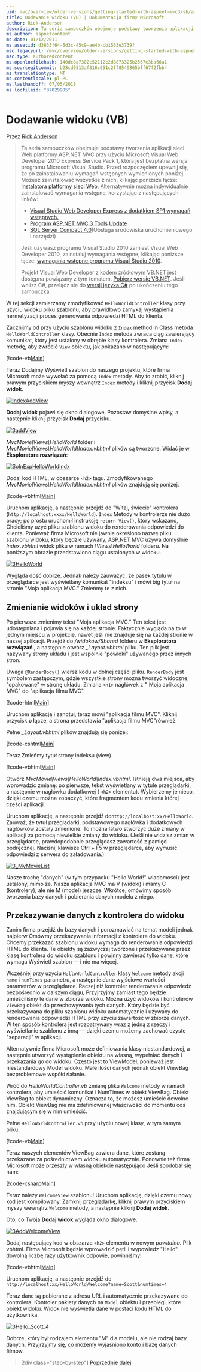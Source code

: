 ```yaml
---
uid: mvc/overview/older-versions/getting-started-with-aspnet-mvc3/vb/adding-a-view
title: Dodawanie widoku (VB) | Dokumentacja firmy Microsoft
author: Rick-Anderson
description: Ta seria samouczków obejmuje podstawy tworzenia aplikacji sieci Web platformy ASP.NET MVC przy użyciu programu Microsoft Visual Web Developer 2010 Express Service Pack 1, czyli...
ms.author: aspnetcontent
ms.date: 01/12/2011
ms.assetid: d3633f64-5d3c-45c9-ae4b-cb1563e3739f
msc.legacyurl: /mvc/overview/older-versions/getting-started-with-aspnet-mvc3/vb/adding-a-view
msc.type: authoredcontent
ms.openlocfilehash: 140dc8a7302c52112c2d8873325b2567e3ba66a1
ms.sourcegitcommit: b28cd0313af316c051c2ff8549865bff67f2fbb4
ms.translationtype: MT
ms.contentlocale: pl-PL
ms.lasthandoff: 07/05/2018
ms.locfileid: "37829985"
---
```

<a name="adding-a-view-vb"></a>Dodawanie widoku (VB)
====================
Przez [Rick Anderson](https://github.com/Rick-Anderson)

> Ta seria samouczków obejmuje podstawy tworzenia aplikacji sieci Web platformy ASP.NET MVC przy użyciu Microsoft Visual Web Developer 2010 Express Service Pack 1, która jest bezpłatna wersja programu Microsoft Visual Studio. Przed rozpoczęciem upewnij się, że po zainstalowaniu wymagań wstępnych wymienionych poniżej. Możesz zainstalować wszystkie z nich, klikając poniższe łącze: [Instalatora platformy sieci Web](https://www.microsoft.com/web/gallery/install.aspx?appid=VWD2010SP1Pack). Alternatywnie można indywidualnie zainstalować wymagania wstępne, korzystając z następujących linków:
> 
> - [Visual Studio Web Developer Express z dodatkiem SP1 wymagań wstępnych.](https://www.microsoft.com/web/gallery/install.aspx?appid=VWD2010SP1Pack)
> - [Program ASP.NET MVC 3 Tools Update](https://www.microsoft.com/web/gallery/install.aspx?appsxml=&amp;appid=MVC3)
> - [SQL Server Compact 4.0](https://www.microsoft.com/web/gallery/install.aspx?appid=SQLCE;SQLCEVSTools_4_0)(Obsługa środowiska uruchomieniowego i narzędzi)
> 
> Jeśli używasz programu Visual Studio 2010 zamiast Visual Web Developer 2010, zainstaluj wymagania wstępne, klikając poniższe łącze: [wymagania wstępne programu Visual Studio 2010](https://www.microsoft.com/web/gallery/install.aspx?appsxml=&amp;appid=VS2010SP1Pack).
> 
> Projekt Visual Web Developer z kodem źródłowym VB.NET jest dostępna powiązany z tym tematem. [Pobierz wersję VB.NET](https://code.msdn.microsoft.com/Introduction-to-MVC-3-10d1b098). Jeśli wolisz C#, przełącz się do [wersji języka C#](../cs/adding-a-view.md) po ukończeniu tego samouczka.


W tej sekcji zamierzamy zmodyfikować `HelloWorldController` klasy przy użyciu widoku pliku szablonu, aby prawidłowo zamykaj wystąpienia hermetyzacji proces generowania odpowiedzi HTML do klienta.

Zacznijmy od przy użyciu szablonu widoku z `Index` method in Class metoda `HelloWorldController` klasy. Obecnie `Index` metoda zwraca ciąg zawierający komunikat, który jest ustalony w obrębie klasy kontrolera. Zmiana `Index` metodę, aby zwrócić `View` obiektu, jak pokazano w następującym:

[!code-vb[Main](adding-a-view/samples/sample1.vb)]

Teraz Dodajmy Wyświetl szablon do naszego projektu, które firma Microsoft może wywołać za pomocą `Index` metody. Aby to zrobić, kliknij prawym przyciskiem myszy wewnątrz `Index` metody i kliknij przycisk **Dodaj widok**.

[![IndexAddView](adding-a-view/_static/image2.png "IndexAddView")](adding-a-view/_static/image1.png)

**Dodaj widok** pojawi się okno dialogowe. Pozostaw domyślne wpisy, a następnie kliknij przycisk **Dodaj** przycisku.

[![3addView](adding-a-view/_static/image4.png "3addView")](adding-a-view/_static/image3.png)

*MvcMovie\Views\HelloWorld* folder i *MvcMovie\Views\HelloWorld\Index.vbhtml* plików są tworzone. Widać je w **Eksploratora rozwiązań**:

[![SolnExpHelloWorldIndx](adding-a-view/_static/image6.png "SolnExpHelloWorldIndx")](adding-a-view/_static/image5.png)

Dodaj kod HTML, w obszarze `<h2>` tagu. Zmodyfikowanego *MvcMovie\Views\HelloWorld\Index.vbhtml* plików znajdują się poniżej.

[!code-vbhtml[Main](adding-a-view/samples/sample2.vbhtml)]

Uruchom aplikację, a następnie przejdź do &quot;Witaj, świecie&quot; kontrolera (`http://localhost:xxxx/HelloWorld`). `Index` Metody w kontrolerze nie dużo pracy; po prostu uruchomił instrukcję `return View()`, który wskazano, Chcieliśmy użyć pliku szablonu widoku do renderowania odpowiedzi do klienta. Ponieważ firma Microsoft nie jawnie określono nazwę pliku szablonu widoku, który będzie używany, ASP.NET MVC używa domyślnie *Index.vbhtml* widok pliku w ramach *\Views\HelloWorld* folderu. Na poniższym obrazie przedstawiono ciągu ustalonych w widoku.

[![3HelloWorld](adding-a-view/_static/image8.png "3HelloWorld")](adding-a-view/_static/image7.png)

Wygląda dość dobrze. Jednak należy zauważyć, że pasek tytułu w przeglądarce jest wyświetlany komunikat &quot;indeksu&quot; i mówi big tytuł na stronie &quot;Moja aplikacja MVC.&quot; Zmieńmy te z nich.

## <a name="changing-views-and-layout-pages"></a>Zmienianie widoków i układ strony

Po pierwsze zmienimy tekst &quot;Moja aplikacja MVC.&quot; Ten tekst jest udostępniana i pojawia się na każdej stronie. Faktycznie wygląda na to w jednym miejscu w projekcie, nawet jeśli nie znajduje się na każdej stronie w naszej aplikacji. Przejdź do */widoków/Shared* folderu w **Eksploratora rozwiązań** , a następnie otwórz  *\_Layout.vbhtml* pliku. Ten plik jest nazywany strony układu i jest wspólnie &quot;powłoki&quot; używanego przez innych stron.

Uwaga `@RenderBody()` wiersz kodu w dolnej części pliku. `RenderBody` jest symbolem zastępczym, gdzie wszystkie strony można tworzyć widoczne, &quot;opakowane&quot; w stronę układu. Zmiana `<h1>` nagłówek z **&quot;** Moja aplikacja MVC&quot; do &quot;aplikacja filmu MVC&quot;.

[!code-html[Main](adding-a-view/samples/sample3.html)]

Uruchom aplikację i zanotuj, teraz mówi &quot;aplikacja filmu MVC&quot;. Kliknij przycisk **o** łącze, a strona przedstawia &quot;aplikacja filmu MVC&quot;również.

Pełne  *\_Layout.vbhtml* plików znajdują się poniżej:

[!code-cshtml[Main](adding-a-view/samples/sample4.cshtml)]

Teraz Zmieńmy tytuł strony indeksu (view).

[!code-vbhtml[Main](adding-a-view/samples/sample5.vbhtml)]

Otwórz *MvcMovie\Views\HelloWorld\Index.vbhtml*. Istnieją dwa miejsca, aby wprowadzić zmianę: po pierwsze, tekst wyświetlany w tytule przeglądarki, a następnie w nagłówku dodatkowej ( `<h2>` elementu). Wybierzemy je nieco, dzięki czemu można zobaczyć, które fragmentem kodu zmienia której części aplikacji.

Uruchom aplikację, a następnie przejdź do`http://localhost:xx/HelloWorld`. Zauważ, że tytuł przeglądarki, podstawowego nagłówka i dodatkowych nagłówków zostały zmienione. To można łatwo stworzyć duże zmiany w aplikacji za pomocą niewielkie zmiany do widoku. (Jeśli nie widzisz zmian w przeglądarce, prawdopodobnie przeglądasz zawartość z pamięci podręcznej. Naciśnij klawisze Ctrl + F5 w przeglądarce, aby wymusić odpowiedzi z serwera do załadowania.)

[![3_MyMovieList](adding-a-view/_static/image10.png "3_MyMovieList")](adding-a-view/_static/image9.png)

Nasze trochę &quot;danych&quot; (w tym przypadku &quot;Hello World!&quot; wiadomości) jest ustalony, mimo że. Nasza aplikacja MVC ma V (widoki) i mamy C (kontrolery), ale nie M (model) jeszcze. Wkrótce, omówimy sposób tworzenia bazy danych i pobierania danych modelu z niego.

## <a name="passing-data-from-the-controller-to-the-view"></a>Przekazywanie danych z kontrolera do widoku

Zanim firma przejdź do bazy danych i porozmawiać na temat modeli jednak najpierw Omówmy przekazywania informacji z kontrolera do widoku. Chcemy przekazać szablonu widoku wymaga do renderowania odpowiedzi HTML do klienta. Te obiekty są zazwyczaj tworzone i przekazywane przez klasę kontrolera do widoku szablonu i powinny zawierać tylko dane, które wymaga Wyświetl szablon — i nie ma więcej.

Wcześniej przy użyciu `HelloWorldController` klasy `Welcome` metody akcji `name` i `numTimes` parametru, a następnie dane wyjściowe wartości parametrów w przeglądarce. Raczej niż kontroler renderowania odpowiedź bezpośrednio w dalszym ciągu, Przyjrzyjmy zamiast tego będzie umieściliśmy te dane w zbiorze widoku. Można użyć widoków i kontrolerów `ViewBag` obiekt do przechowywania tych danych. Który będzie być przekazywana do pliku szablonu widoku automatycznie i używany do renderowania odpowiedzi HTML przy użyciu zawartość w zbiorze danych. W ten sposób kontrolera jest rozpatrywany wraz z jedną z rzeczy i wyświetlanie szablonu z inną — dzięki czemu możemy zachować czyste &quot;separacji&quot; w aplikacji.

Alternatywnie firma Microsoft może definiowania klasy niestandardowej, a następnie utworzyć wystąpienie obiektu na własną, wypełniać danych i przekazania go do widoku. Często jest to ViewModel, ponieważ jest niestandardowy Model widoku. Małe ilości danych jednak obiekt ViewBag bezproblemowe współdziałanie.

Wróć do *HelloWorldController.vb* zmianę pliku `Welcome` metody w ramach kontrolera, aby umieścić komunikat i NumTimes w obiekt ViewBag. Obiekt ViewBag to obiekt dynamiczny. Oznacza to, że możesz umieścić dowolne nim. Obiekt ViewBag nie ma zdefiniowanej właściwości do momentu coś znajdującym się w nim umieścić.

Pełne `HelloWorldController.vb` przy użyciu nowej klasy, w tym samym pliku.

[!code-vb[Main](adding-a-view/samples/sample6.vb)]

Teraz naszych elementów ViewBag zawiera dane, które zostaną przekazane za pośrednictwem widoku automatycznie. Ponownie też firma Microsoft może przeszły w własną obiekcie następująco Jeśli spodobał się nam:

[!code-csharp[Main](adding-a-view/samples/sample7.cs)]

Teraz należy `WelcomeView` szablonu! Uruchom aplikację, dzięki czemu nowy kod jest kompilowany. Zamknij przeglądarkę, kliknij prawym przyciskiem myszy wewnątrz `Welcome` metody, a następnie kliknij **Dodaj widok**.

Oto, co Twoja **Dodaj widok** wygląda okno dialogowe.

[![3AddWelcomeView](adding-a-view/_static/image12.png "3AddWelcomeView")](adding-a-view/_static/image11.png)

Dodaj następujący kod w obszarze `<h2>` elementu w nowym <em>powitalna.</em> Plik vbhtml. Firma Microsoft będzie wprowadzić pętli i wypowiedz &quot;Hello&quot; dowolną liczbę razy użytkownik odpowie, powinniśmy!

[!code-vbhtml[Main](adding-a-view/samples/sample8.vbhtml)]

Uruchom aplikację, a następnie przejdź do `http://localhost:xx/HelloWorld/Welcome?name=Scott&numtimes=4`

Teraz dane są pobierane z adresu URL i automatycznie przekazywane do kontrolera. Kontroler pakiety danych na `Model` obiektu i przebiegi, które obiekt widoku. Widok nie wyświetla dane w postaci kodu HTML do użytkownika.

[![3Hello_Scott_4](adding-a-view/_static/image14.png "3Hello_Scott_4")](adding-a-view/_static/image13.png)

Dobrze, który był rodzajem elementu &quot;M&quot; dla modelu, ale nie rodzaj bazy danych. Przyjrzyjmy się, co możemy wyjaśniono konto i bazę danych filmów.

> [!div class="step-by-step"]
> [Poprzednie](adding-a-controller.md)
> [dalej](adding-a-model.md)
